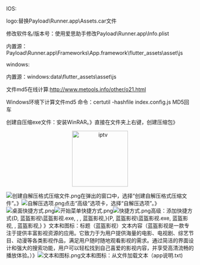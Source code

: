 IOS:

logo:替换Payload\Runner.app\Assets.car文件

修改软件名/版本号：使用爱思助手修改Payload\Runner.app\Info.plist

内置源：Payload\Runner.app\Frameworks\App.framework\flutter_assets\asset\js


windows:

内置源：windows:data\flutter_assets\asset\js

文件md5在线计算:http://www.metools.info/other/o21.html

Windows环境下计算文件md5 命令：certutil -hashfile index.config.js MD5回车

创建自压缩exe文件：安装WinRAR。》直接在文件夹上右键，创建压缩包》[<p align="center"><img src="https://github.com/xisohi/TVBoxOSC/blob/master/image/IPTV.jpg" alt="iptv" width="auto" height="150">](https://github.com/xisohi/CatPawOpen/blob/main/DIY/%E5%88%9B%E5%BB%BA%E8%87%AA%E8%A7%A3%E5%8E%8B%E6%A0%BC%E5%BC%8F%E5%8E%8B%E7%BC%A9%E6%96%87%E4%BB%B6.png?raw=true)</p>![创建自解压格式压缩文件.png](%B4%B4%BD%A8%D7%D4%BD%E2%D1%B9%B8%F1%CA%BD%D1%B9%CB%F5%CE%C4%BC%FE.png)在弹出的窗口中，选择“创建自解压格式压缩文件”。》![自解压选项.png](%D7%D4%BD%E2%D1%B9%D1%A1%CF%EE.png)点击“高级”选项卡，选择“自解压选项”。》![桌面快捷方式.png](%D7%C0%C3%E6%BF%EC%BD%DD%B7%BD%CA%BD.png)![开始菜单快捷方式.png](%BF%AA%CA%BC%B2%CB%B5%A5%BF%EC%BD%DD%B7%BD%CA%BD.png)![快捷方式.png](%BF%EC%BD%DD%B7%BD%CA%BD.png)高级：添加快捷方式{D, 蓝盔影视\蓝盔影视.exe, , , 蓝盔影视,}{P, 蓝盔影视\蓝盔影视.exe, 蓝盔影视, , 蓝盔影视,} 》文本和图标：标题（蓝盔影视）文本内容（蓝盔影视是一款专注于提供丰富影视资源的应用。它致力于为用户提供海量的电影、电视剧、综艺节目、动漫等各类影视作品，满足用户随时随地观看影视的需求。通过简洁的界面设计和强大的搜索功能，用户可以轻松找到自己喜爱的影视内容，并享受高清流畅的播放体验。）》![文本和图标.png](%CE%C4%B1%BE%BA%CD%CD%BC%B1%EA.png)文本和图标：从文件加载文本（app说明.txt)
